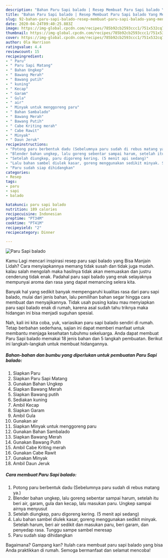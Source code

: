 ```yaml
---
description: "Bahan Paru Sapi balado | Resep Membuat Paru Sapi balado Yang Menggugah Selera"
title: "Bahan Paru Sapi balado | Resep Membuat Paru Sapi balado Yang Menggugah Selera"
slug: 92-bahan-paru-sapi-balado-resep-membuat-paru-sapi-balado-yang-menggugah-selera
date: 2020-04-24T09:40:25.883Z
image: https://img-global.cpcdn.com/recipes/785b92cb2593ccc1/751x532cq70/paru-sapi-balado-foto-resep-utama.jpg
thumbnail: https://img-global.cpcdn.com/recipes/785b92cb2593ccc1/751x532cq70/paru-sapi-balado-foto-resep-utama.jpg
cover: https://img-global.cpcdn.com/recipes/785b92cb2593ccc1/751x532cq70/paru-sapi-balado-foto-resep-utama.jpg
author: Ola Harrison
ratingvalue: 4.4
reviewcount: 15
recipeingredient:
- " Paru"
- " Paru Sapi Matang"
- " Bahan Ungkep"
- " Bawang Merah"
- " Bawang putih"
- " kuning"
- " Kecap"
- " Garam"
- " Gula"
- " air"
- " Minyak untuk menggoreng paru"
- " Bahan Sambalado"
- " Bawang Merah"
- " Bawang Putih"
- " Cabe Kriting merah"
- " Cabe Rawit"
- " Minyak"
- " Daun Jeruk"
recipeinstructions:
- "Potong paru berbentuk dadu (Sebelumnya paru sudah di rebus matang ya.)"
- "Blender bahan ungkep, lalu goreng sebentar sampai harum, setelah itu beri air, garam, gula dan kecap, lalu masukan paru. Ungkep sampai airnya menyusut"
- "Setelah diungkep, paru digoreng kering. (5 menit api sedang)"
- "Lalu bahan sambel diulek kasar, goreng menggunakan sedikit minyak. Setelah harum, beri air sedikit dan masukan paru, beri garam, dan penyedap rasa. Tunggu sampe sambel meresap"
- "Paru sudah siap dihidangkan"
categories:
- Resep
tags:
- paru
- sapi
- balado

katakunci: paru sapi balado 
nutrition: 189 calories
recipecuisine: Indonesian
preptime: "PT34M"
cooktime: "PT41M"
recipeyield: "2"
recipecategory: Dinner

---
```



![Paru Sapi balado](https://img-global.cpcdn.com/recipes/785b92cb2593ccc1/751x532cq70/paru-sapi-balado-foto-resep-utama.jpg)

Kamu Lagi mencari inspirasi resep paru sapi balado yang Bisa Manjain Lidah? Cara menyiapkannya memang tidak susah dan tidak juga mudah. kalau salah mengolah maka hasilnya tidak akan memuaskan dan justru cenderung tidak enak. Padahal paru sapi balado yang enak selayaknya mempunyai aroma dan rasa yang dapat memancing selera kita.



Banyak hal yang sedikit banyak mempengaruhi kualitas rasa dari paru sapi balado, mulai dari jenis bahan, lalu pemilihan bahan segar hingga cara membuat dan menyajikannya. Tidak usah pusing kalau mau menyiapkan paru sapi balado enak di rumah, karena asal sudah tahu triknya maka hidangan ini bisa menjadi suguhan spesial.


Nah, kali ini kita coba, yuk, variasikan paru sapi balado sendiri di rumah. Tetap berbahan sederhana, sajian ini dapat memberi manfaat untuk membantu menjaga kesehatan tubuhmu sekeluarga. Anda dapat membuat Paru Sapi balado memakai 18 jenis bahan dan 5 langkah pembuatan. Berikut ini langkah-langkah untuk membuat hidangannya.

<!--inarticleads1-->

##### Bahan-bahan dan bumbu yang diperlukan untuk pembuatan Paru Sapi balado:

1. Siapkan  Paru
1. Siapkan  Paru Sapi Matang
1. Gunakan  Bahan Ungkep
1. Siapkan  Bawang Merah
1. Siapkan  Bawang putih
1. Sediakan  kuning
1. Ambil  Kecap
1. Siapkan  Garam
1. Ambil  Gula
1. Gunakan  air
1. Siapkan  Minyak untuk menggoreng paru
1. Gunakan  Bahan Sambalado
1. Siapkan  Bawang Merah
1. Gunakan  Bawang Putih
1. Ambil  Cabe Kriting merah
1. Gunakan  Cabe Rawit
1. Gunakan  Minyak
1. Ambil  Daun Jeruk




<!--inarticleads2-->

##### Cara membuat Paru Sapi balado:

1. Potong paru berbentuk dadu (Sebelumnya paru sudah di rebus matang ya.)
1. Blender bahan ungkep, lalu goreng sebentar sampai harum, setelah itu beri air, garam, gula dan kecap, lalu masukan paru. Ungkep sampai airnya menyusut
1. Setelah diungkep, paru digoreng kering. (5 menit api sedang)
1. Lalu bahan sambel diulek kasar, goreng menggunakan sedikit minyak. Setelah harum, beri air sedikit dan masukan paru, beri garam, dan penyedap rasa. Tunggu sampe sambel meresap
1. Paru sudah siap dihidangkan




Bagaimana? Gampang kan? Itulah cara membuat paru sapi balado yang bisa Anda praktikkan di rumah. Semoga bermanfaat dan selamat mencoba!
